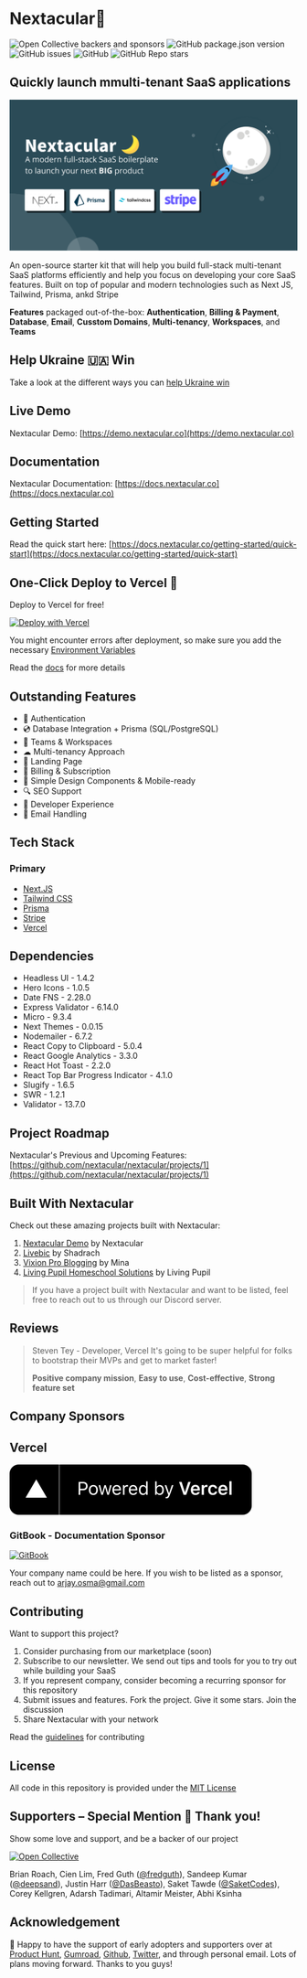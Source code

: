 # Nextacular🌙

![Open Collective backers and sponsors](https://img.shields.io/opencollective/all/nextacular) ![GitHub package.json version](https://img.shields.io/github/package-json/v/nextacular/nextacular) ![GitHub issues](https://img.shields.io/github/issues/nextacular/nextacular) ![GitHub](https://img.shields.io/github/license/nextacular/nextacular) ![GitHub Repo stars](https://img.shields.io/github/stars/nextacular/nextacular?style=social)

## Quickly launch mmulti-tenant SaaS applications

![Nextacular - Quickly launch multi-tenant SaaS applications](./public/images/seo-cover.png)

An open-source starter kit that will help you build full-stack multi-tenant SaaS platforms efficiently and help you focus on developing your core SaaS features. Built on top of popular and modern technologies such as Next JS, Tailwind, Prisma, ankd Stripe

**Features** packaged out-of-the-box: **Authentication**, **Billing & Payment**, **Database**, **Email**, **Cusstom Domains**, **Multi-tenancy**, **Workspaces**, and **Teams**

## **Help Ukraine 🇺🇦 Win**

Take a look at the different ways you can [help Ukraine win](https://helpukrainewin.org)

## Live Demo

Nextacular Demo: [https://demo.nextacular.co](https://demo.nextacular.co)

## Documentation

Nextacular Documentation: [https://docs.nextacular.co](https://docs.nextacular.co)

## Getting Started

Read the quick start here: [https://docs.nextacular.co/getting-started/quick-start](https://docs.nextacular.co/getting-started/quick-start)

## One-Click Deploy to Vercel 🚀

Deploy to Vercel for free!

[![Deploy with Vercel](https://vercel.com/button)](https://vercel.com/new/clone?repository-url=https%3A%2F%2Fgithub.com%2Fnextacular%2Fnextacular&env=APP_URL,NEXTAUTH_SECRET,DATABASE_URL,SHADOW_DATABASE_URL,EMAIL_FROM,EMAIL_SERVER_USER,EMAIL_SERVER_PASSWORD,EMAIL_SERVICE,NEXT_PUBLIC_VERCEL_IP_ADDRESS&project-name=nextacular&repo-name=nextacular&demo-title=Nextacular%20-%20Your%20Next%20SaaS%20Project&demo-description=Nextacular%20is%20an%20open-source%20starter%20kit%20that%20will%20help%20you%20build%20SaaS%20platforms%20efficiently%20and%20focus%20on%20developing%20your%20core%20SaaS%20features.&demo-url=https%3A%2F%2Fdemo.nextacular.co&demo-image=https%3A%2F%2Fnextacular.co%2Fimages%2Fseo-cover.png)

You might encounter errors after deployment, so make sure you add the necessary [Environment Variables](https://docs.nextacular.co/customization/environment-variables)

Read the [docs](https://docs.nextacular.co) for more details

## Outstanding Features

- 🔐 Authentication
- 💿 Database Integration + Prisma (SQL/PostgreSQL)
- 🤝 Teams & Workspaces
- ☁ Multi-tenancy Approach
- 📜 Landing Page
- 💸 Billing & Subscription
- 📱 Simple Design Components & Mobile-ready
- 🔍 SEO Support
- 👾 Developer Experience
- 💌 Email Handling

## Tech Stack

### Primary

- [Next.JS](https://nextjs.org)
- [Tailwind CSS](https://tailwindcss.com)
- [Prisma](https://prisma.io)
- [Stripe](https://stripe.com)
- [Vercel](https://vercel.com)

## Dependencies

- Headless UI - 1.4.2
- Hero Icons - 1.0.5
- Date FNS - 2.28.0
- Express Validator - 6.14.0
- Micro - 9.3.4
- Next Themes - 0.0.15
- Nodemailer - 6.7.2
- React Copy to Clipboard - 5.0.4
- React Google Analytics - 3.3.0
- React Hot Toast - 2.2.0
- React Top Bar Progress Indicator - 4.1.0
- Slugify - 1.6.5
- SWR - 1.2.1
- Validator - 13.7.0

## Project Roadmap

Nextacular's Previous and Upcoming Features: [https://github.com/nextacular/nextacular/projects/1](https://github.com/nextacular/nextacular/projects/1)

## Built With Nextacular

Check out these amazing projects built with Nextacular:

1. [Nextacular Demo](https://demo.nextacular.co) by Nextacular
2. [Livebic](https://livebic.com/) by Shadrach
3. [Vixion Pro Blogging](https://vixion.pro) by Mina
4. [Living Pupil Homeschool Solutions](https://livingpupilhomeschool.com) by Living Pupil

> If you have a project built with Nextacular and want to be listed, feel free to reach out to us through our Discord server.

## Reviews

> Steven Tey - Developer, Vercel
> It's going to be super helpful for folks to bootstrap their MVPs and get to market faster!
>
> **Positive company mission**, **Easy to use**, **Cost-effective**, **Strong feature set**

## Company Sponsors

## Vercel

[![Powered by Vercel](./public/images/powered-by-vercel.svg)](https://vercel.com/?utm_source=nextacular&utm_campaign=oss)

### GitBook - Documentation Sponsor

[![GitBook](https://www.vectorlogo.zone/logos/gitbook/gitbook-ar21.svg)](https://gitbook.com)

Your company name could be here. If you wish to be listed as a sponsor, reach out to [arjay.osma@gmail.com](mailto:arjay.osma@gmail.com)

## Contributing

Want to support this project?

1. Consider purchasing from our marketplace (soon)
2. Subscribe to our newsletter. We send out tips and tools for you to try out while building your SaaS
3. If you represent company, consider becoming a recurring sponsor for this repository
4. Submit issues and features. Fork the project. Give it some stars. Join the discussion
5. Share Nextacular with your network

Read the [guidelines](CONTRIBUTING.md) for contributing

## License

All code in this repository is provided under the [MIT License](LICENSE)

## Supporters – Special Mention 🎉 Thank you!

Show some love and support, and be a backer of our project

[![Open Collective](https://www.vectorlogo.zone/logos/opencollective/opencollective-ar21.svg)](https://opencollective.com/nextacular)

Brian Roach, Cien Lim, Fred Guth ([@fredguth](https://twitter.com/fredguth)), Sandeep Kumar ([@deepsand](https://twitter.com/deepsand)), Justin Harr ([@DasBeasto](https://twitter.com/dasbeasto)), Saket Tawde ([@SaketCodes](https://twitter.com/SaketCodes)), Corey Kellgren, Adarsh Tadimari, Altamir Meister, Abhi Ksinha

## Acknowledgement

🙏 Happy to have the support of early adopters and supporters over at [Product Hunt](https://www.producthunt.com/posts/nextacular), [Gumroad](https://arjayosma.gumroad.com/l/nextacular), [Github](https://github.com/nextacular/nextacular), [Twitter](https://twitter.com/nextacular), and through personal email. Lots of plans moving forward. Thanks to you guys!
